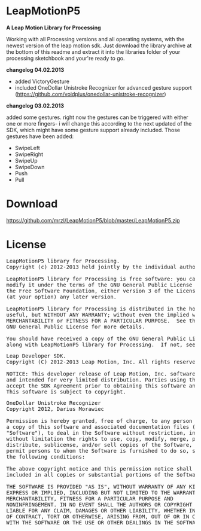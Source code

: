 LeapMotionP5
======================
<b>A Leap Motion Library for Processing</b> 

Working with all Processing versions and all operating systems, with the newest version of the leap motion sdk.
Just download the library archive at the bottom of this readme and extract it into the libraries folder of your processing sketchbook and your're ready to go.

<b>changelog 04.02.2013</b>

- added VictoryGesture
- included OneDollar Unistroke Recognizer for advanced gesture support (https://github.com/voidplus/onedollar-unistroke-recognizer) 


<b>changelog 03.02.2013</b>

added some gestures. right now the gestures can be triggered with either one or more fingers- i will change this 
according to the next updated of the SDK, which might have some gesture support already included. Those gestures have
been added:
- SwipeLeft
- SwipeRight
- SwipeUp
- SwipeDown
- Push
- Pull

Download
========
https://github.com/mrzl/LeapMotionP5/blob/master/LeapMotionP5.zip


License
=======
<pre>
LeapMotionP5 library for Processing.
Copyright (c) 2012-2013 held jointly by the individual authors.

LeapMotionP5 library for Processing is free software: you can redistribute it and/or
modify it under the terms of the GNU General Public License as published by
the Free Software Foundation, either version 3 of the License, or
(at your option) any later version.

LeapMotionP5 library for Processing is distributed in the hope that it will be
useful, but WITHOUT ANY WARRANTY; without even the implied warranty of
MERCHANTABILITY or FITNESS FOR A PARTICULAR PURPOSE.  See the
GNU General Public License for more details.

You should have received a copy of the GNU General Public License
along with LeapMotionP5 library for Processing.  If not, see http://www.gnu.org/licenses/.
</pre>

<pre>
Leap Developer SDK.
Copyright (C) 2012-2013 Leap Motion, Inc. All rights reserved.

NOTICE: This developer release of Leap Motion, Inc. software is confidential
and intended for very limited distribution. Parties using this software must
accept the SDK Agreement prior to obtaining this software and related tools.
This software is subject to copyright.
</pre>

<pre>
OneDollar Unistroke Recognizer
Copyright 2012, Darius Morawiec

Permission is hereby granted, free of charge, to any person obtaining
a copy of this software and associated documentation files (the
"Software"), to deal in the Software without restriction, including
without limitation the rights to use, copy, modify, merge, publish,
distribute, sublicense, and/or sell copies of the Software, and to
permit persons to whom the Software is furnished to do so, subject to
the following conditions:

The above copyright notice and this permission notice shall be
included in all copies or substantial portions of the Software.

THE SOFTWARE IS PROVIDED "AS IS", WITHOUT WARRANTY OF ANY KIND,
EXPRESS OR IMPLIED, INCLUDING BUT NOT LIMITED TO THE WARRANTIES OF
MERCHANTABILITY, FITNESS FOR A PARTICULAR PURPOSE AND
NONINFRINGEMENT. IN NO EVENT SHALL THE AUTHORS OR COPYRIGHT HOLDERS BE
LIABLE FOR ANY CLAIM, DAMAGES OR OTHER LIABILITY, WHETHER IN AN ACTION
OF CONTRACT, TORT OR OTHERWISE, ARISING FROM, OUT OF OR IN CONNECTION
WITH THE SOFTWARE OR THE USE OR OTHER DEALINGS IN THE SOFTWARE.
</pre>
